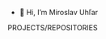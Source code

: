 - 👋 Hi, I’m Miroslav Uhľar

PROJECTS/REPOSITORIES




<!---
mirouhlar/mirouhlar is a ✨ special ✨ repository because its `README.md` (this file) appears on your GitHub profile.
You can click the Preview link to take a look at your changes.
--->
